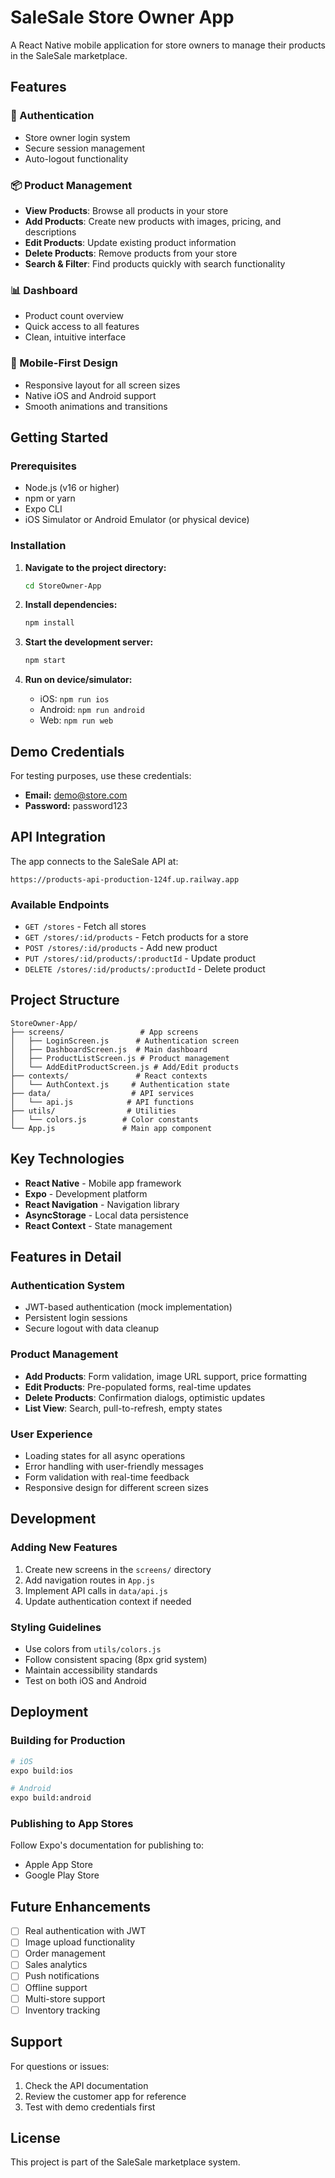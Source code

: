 # SaleSale Store Owner App

A React Native mobile application for store owners to manage their products in the SaleSale marketplace.

## Features

### 🔐 Authentication
- Store owner login system
- Secure session management
- Auto-logout functionality

### 📦 Product Management
- **View Products**: Browse all products in your store
- **Add Products**: Create new products with images, pricing, and descriptions
- **Edit Products**: Update existing product information
- **Delete Products**: Remove products from your store
- **Search & Filter**: Find products quickly with search functionality

### 📊 Dashboard
- Product count overview
- Quick access to all features
- Clean, intuitive interface

### 📱 Mobile-First Design
- Responsive layout for all screen sizes
- Native iOS and Android support
- Smooth animations and transitions

## Getting Started

### Prerequisites
- Node.js (v16 or higher)
- npm or yarn
- Expo CLI
- iOS Simulator or Android Emulator (or physical device)

### Installation

1. **Navigate to the project directory:**
   ```bash
   cd StoreOwner-App
   ```

2. **Install dependencies:**
   ```bash
   npm install
   ```

3. **Start the development server:**
   ```bash
   npm start
   ```

4. **Run on device/simulator:**
   - iOS: `npm run ios`
   - Android: `npm run android`
   - Web: `npm run web`

## Demo Credentials

For testing purposes, use these credentials:
- **Email:** demo@store.com
- **Password:** password123

## API Integration

The app connects to the SaleSale API at:
```
https://products-api-production-124f.up.railway.app
```

### Available Endpoints
- `GET /stores` - Fetch all stores
- `GET /stores/:id/products` - Fetch products for a store
- `POST /stores/:id/products` - Add new product
- `PUT /stores/:id/products/:productId` - Update product
- `DELETE /stores/:id/products/:productId` - Delete product

## Project Structure

```
StoreOwner-App/
├── screens/                 # App screens
│   ├── LoginScreen.js      # Authentication screen
│   ├── DashboardScreen.js  # Main dashboard
│   ├── ProductListScreen.js # Product management
│   └── AddEditProductScreen.js # Add/Edit products
├── contexts/               # React contexts
│   └── AuthContext.js     # Authentication state
├── data/                  # API services
│   └── api.js            # API functions
├── utils/                # Utilities
│   └── colors.js        # Color constants
└── App.js               # Main app component
```

## Key Technologies

- **React Native** - Mobile app framework
- **Expo** - Development platform
- **React Navigation** - Navigation library
- **AsyncStorage** - Local data persistence
- **React Context** - State management

## Features in Detail

### Authentication System
- JWT-based authentication (mock implementation)
- Persistent login sessions
- Secure logout with data cleanup

### Product Management
- **Add Products**: Form validation, image URL support, price formatting
- **Edit Products**: Pre-populated forms, real-time updates
- **Delete Products**: Confirmation dialogs, optimistic updates
- **List View**: Search, pull-to-refresh, empty states

### User Experience
- Loading states for all async operations
- Error handling with user-friendly messages
- Form validation with real-time feedback
- Responsive design for different screen sizes

## Development

### Adding New Features
1. Create new screens in the `screens/` directory
2. Add navigation routes in `App.js`
3. Implement API calls in `data/api.js`
4. Update authentication context if needed

### Styling Guidelines
- Use colors from `utils/colors.js`
- Follow consistent spacing (8px grid system)
- Maintain accessibility standards
- Test on both iOS and Android

## Deployment

### Building for Production
```bash
# iOS
expo build:ios

# Android
expo build:android
```

### Publishing to App Stores
Follow Expo's documentation for publishing to:
- Apple App Store
- Google Play Store

## Future Enhancements

- [ ] Real authentication with JWT
- [ ] Image upload functionality
- [ ] Order management
- [ ] Sales analytics
- [ ] Push notifications
- [ ] Offline support
- [ ] Multi-store support
- [ ] Inventory tracking

## Support

For questions or issues:
1. Check the API documentation
2. Review the customer app for reference
3. Test with demo credentials first

## License

This project is part of the SaleSale marketplace system.
